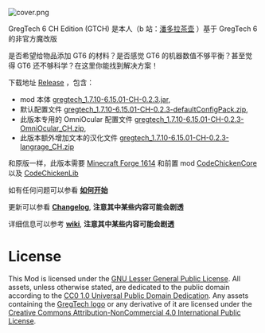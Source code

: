 ![cover.png](https://github.com/CHanzyLazer/gregtech6-CH_Edition/wiki/cover.png)

GregTech 6 CH Edition (GTCH) 是本人（b 站：[潘多拉茶壶](https://space.bilibili.com/5104148) ）基于 GregTech 6 的非官方魔改版

是否希望给物品添加 GT6 的材料？是否感觉 GT6 的机器数值不够平衡？甚至觉得 GT6 还不够科学？在这里你能找到解决方案！

下载地址 [Release](https://github.com/CHanzyLazer/gregtech6-CH_Edition/releases/tag/v6.15.01-CH-0.2.3)
，包含：
- mod 本体 [gregtech_1.7.10-6.15.01-CH-0.2.3.jar](https://github.com/CHanzyLazer/gregtech6-CH_Edition/releases/download/v6.15.01-CH-0.2.3/gregtech_1.7.10-6.15.01-CH-0.2.3.jar),
- 默认配置文件 [gregtech_1.7.10-6.15.01-CH-0.2.3-defaultConfigPack.zip](https://github.com/CHanzyLazer/gregtech6-CH_Edition/releases/download/v6.15.01-CH-0.2.3/gregtech_1.7.10-6.15.01-CH-0.2.3-defaultConfigPack.zip),
- 此版本专用的 OmniOcular 配置文件 [gregtech_1.7.10-6.15.01-CH-0.2.3-OmniOcular_CH.zip](https://github.com/CHanzyLazer/gregtech6-CH_Edition/releases/download/v6.15.01-CH-0.2.3/gregtech_1.7.10-6.15.01-CH-0.2.3-OmniOcular_CH.zip),
- 此版本额外增加文本的汉化文件 [gregtech_1.7.10-6.15.01-CH-0.2.3-langrage_CH.zip](https://github.com/CHanzyLazer/gregtech6-CH_Edition/releases/download/v6.15.01-CH-0.2.3/gregtech_1.7.10-6.15.01-CH-0.2.3-langrage_CH.zip)

和原版一样，此版本需要 [Minecraft Forge 1614](https://files.minecraftforge.net/maven/net/minecraftforge/forge/1.7.10-10.13.4.1614-1.7.10/forge-1.7.10-10.13.4.1614-1.7.10-installer.jar)
和前置 mod [CodeChickenCore](https://gregtech.overminddl1.com/codechicken/CodeChickenCore/1.7.10-1.0.7.47/CodeChickenCore-1.7.10-1.0.7.47-universal.jar) 以及 [CodeChickenLib](https://gregtech.overminddl1.com/codechicken/CodeChickenLib/1.7.10-1.1.3.140/CodeChickenLib-1.7.10-1.1.3.140-universal.jar)

如有任何问题可以参看 [**如何开始**](https://github.com/CHanzyLazer/gregtech6-CH_Edition/wiki/begin)

更新可以参看 [**Changelog**](https://github.com/CHanzyLazer/gregtech6-CH_Edition/wiki/changelog),  **注意其中某些内容可能会剧透**

详细信息可以参考 [**wiki**](https://github.com/CHanzyLazer/gregtech6-CH_Edition/wiki), **注意其中某些内容可能会剧透**


# License
This Mod is licensed under the [GNU Lesser General Public License](LICENSE).
All assets, unless otherwise stated, are dedicated to the public domain
according to the [CC0 1.0 Universal Public Domain Dedication](src/main/resources/LICENSE.assets).
Any assets containing the [GregTech logo](src/main/resources/logos) or any
derivative of it are licensed under the
[Creative Commons Attribution-NonCommercial 4.0 International Public License](src/main/resources/LICENSE.logos).

